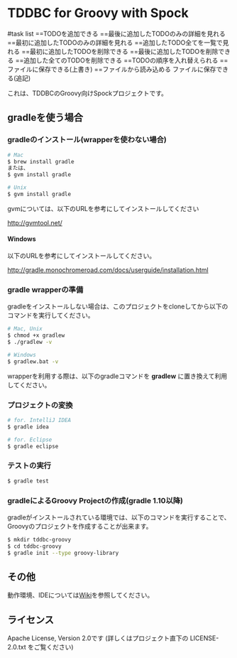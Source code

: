 TDDBC for Groovy with Spock
====================================

#task list
    ==TODOを追加できる
    ==最後に追加したTODOのみの詳細を見れる
    ==最初に追加したTODOのみの詳細を見れる
    ==追加したTODO全てを一覧で見れる
    ==最初に追加したTODOを削除できる
    ==最後に追加したTODOを削除できる
    ==追加した全てのTODOを削除できる
    ==TODOの順序を入れ替えられる
    ==ファイルに保存できる(上書き)
    ==ファイルから読み込める
    ファイルに保存できる(追記)




これは、TDDBCのGroovy向けSpockプロジェクトです。

## gradleを使う場合

### gradleのインストール(wrapperを使わない場合)

```bash
# Mac
$ brew install gradle
または、
$ gvm install gradle

# Unix
$ gvm install gradle
```
gvmについては、以下のURLを参考にしてインストールしてください

http://gvmtool.net/

#### Windows
以下のURLを参考にしてインストールしてください。

http://gradle.monochromeroad.com/docs/userguide/installation.html

### gradle wrapperの準備

gradleをインストールしない場合は、このプロジェクトをcloneしてから以下のコマンドを実行してください。

```bash
# Mac, Unix
$ chmod +x gradlew
$ ./gradlew -v

# Windows
$ gradlew.bat -v
```

wrapperを利用する際は、以下のgradleコマンドを **gradlew** に置き換えて利用してください。

### プロジェクトの変換

```bash
# for. IntelliJ IDEA
$ gradle idea

# for. Eclipse
$ gradle eclipse
```

### テストの実行

```bash
$ gradle test
```

### gradleによるGroovy Projectの作成(gradle 1.10以降)

gradleがインストールされている環境では、以下のコマンドを実行することで、Groovyのプロジェクトを作成することが出来ます。

```bash
$ mkdir tddbc-groovy
$ cd tddbc-groovy
$ gradle init --type groovy-library
```

## その他

動作環境、IDEについては[Wiki](https://github.com/tddbc/groovy_spock/wiki)を参照してください。

## ライセンス
Apache License, Version 2.0です (詳しくはプロジェクト直下の LICENSE-2.0.txt をご覧ください)
